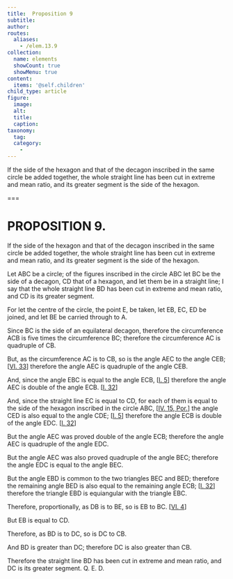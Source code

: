 ```yaml
---
title:  Proposition 9
subtitle: 
author:
routes:
  aliases:
    - /elem.13.9
collection:
  name: elements
  showCount: true
  showMenu: true
content:
  items: '@self.children'
child_type: article
figure:
  image:
  alt:
  title:
  caption:
taxonomy:
  tag:
  category:
    - 
---
```


<p><hi rend="ital">If the side of the hexagon and that of the decagon inscribed in the same circle be added together</hi>, <hi rend="ital">the whole straight line has been cut in extreme and mean ratio</hi>, <hi rend="ital">and its greater segment is the side of the hexagon.</hi>
      </p>

===

<h1>PROPOSITION 9.</h1>
<p><span class="ital">If the side of the hexagon and that of the decagon inscribed in the same circle be added together</span>, <span class="ital">the whole straight line has been cut in extreme and mean ratio</span>, <span class="ital">and its greater segment is the side of the hexagon.</span>
      </p>

<p>Let <span class="ital">ABC</span> be a circle; of the figures inscribed in the circle <span class="ital">ABC</span> let <span class="ital">BC</span> be the side of a decagon, <span class="ital">CD</span> that of a hexagon, and let them be in a straight line; I say that the whole straight line <span class="ital">BD</span> has been cut in extreme and mean ratio, and <span class="ital">CD</span> is its greater segment. 
      </p>

<p>For let the centre of the circle, the point <span class="ital">E</span>, be taken, let <span class="ital">EB</span>, <span class="ital">EC</span>, <span class="ital">ED</span> be joined, and let <span class="ital">BE</span> be carried through to <span class="ital">A</span>. </p>

<p>Since <span class="ital">BC</span> is the side of an equilateral decagon, <pb n="456"/>therefore the circumference <span class="ital">ACB</span> is five times the circumference <span class="ital">BC</span>; therefore the circumference <span class="ital">AC</span> is quadruple of <span class="ital">CB</span>. </p>

<p>But, as the circumference <span class="ital">AC</span> is to <span class="ital">CB</span>, so is the angle <span class="ital">AEC</span> to the angle <span class="ital">CEB</span>; [<a href="/elem.6.33">VI. 33</a>] therefore the angle <span class="ital">AEC</span> is quadruple of the angle <span class="ital">CEB</span>. </p>

<p>And, since the angle <span class="ital">EBC</span> is equal to the angle <span class="ital">ECB</span>, [<a href="/elem.1.5">I. 5</a>] therefore the angle <span class="ital">AEC</span> is double of the angle <span class="ital">ECB</span>. [<a href="/elem.1.32">I. 32</a>] </p>

<p>And, since the straight line <span class="ital">EC</span> is equal to <span class="ital">CD</span>, for each of them is equal to the side of the hexagon inscribed in the circle <span class="ital">ABC</span>, [<a href="/elem.4.15.p.1">IV. 15, Por.</a>] the angle <span class="ital">CED</span> is also equal to the angle <span class="ital">CDE</span>; [<a href="/elem.1.5">I. 5</a>] therefore the angle <span class="ital">ECB</span> is double of the angle <span class="ital">EDC</span>. [<a href="/elem.1.32">I. 32</a>] </p>

<p>But the angle <span class="ital">AEC</span> was proved double of the angle <span class="ital">ECB</span>; therefore the angle <span class="ital">AEC</span> is quadruple of the angle <span class="ital">EDC</span>. </p>

<p>But the angle <span class="ital">AEC</span> was also proved quadruple of the angle <span class="ital">BEC</span>; therefore the angle <span class="ital">EDC</span> is equal to the angle <span class="ital">BEC</span>. </p>

<p>But the angle <span class="ital">EBD</span> is common to the two triangles <span class="ital">BEC</span> and <span class="ital">BED</span>; therefore the remaining angle <span class="ital">BED</span> is also equal to the remaining angle <span class="ital">ECB</span>; [<a href="/elem.1.32">I. 32</a>] therefore the triangle <span class="ital">EBD</span> is equiangular with the triangle <span class="ital">EBC</span>. </p>

<p>Therefore, proportionally, as <span class="ital">DB</span> is to <span class="ital">BE</span>, so is <span class="ital">EB</span> to <span class="ital">BC</span>. [<a href="/elem.6.4">VI. 4</a>] </p>

<p>But <span class="ital">EB</span> is equal to <span class="ital">CD</span>. </p>

<p>Therefore, as <span class="ital">BD</span> is to <span class="ital">DC</span>, so is <span class="ital">DC</span> to <span class="ital">CB</span>. </p>

<p>And <span class="ital">BD</span> is greater than <span class="ital">DC</span>; therefore <span class="ital">DC</span> is also greater than <span class="ital">CB</span>. </p>

<p>Therefore the straight line <span class="ital">BD</span> has been cut in extreme and mean ratio, and <span class="ital">DC</span> is its greater segment. Q. E. D.</p>
